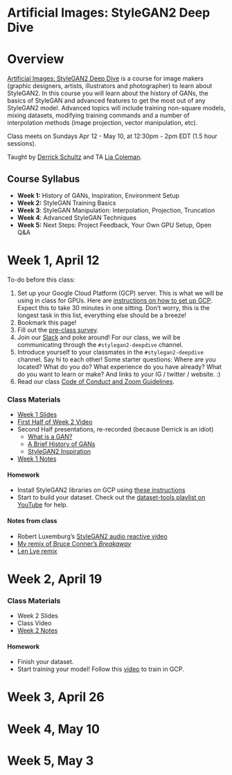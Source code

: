 # Artificial Images: StyleGAN2 Deep Dive

# Overview

[Artificial Images: StyleGAN2 Deep Dive](https://bustbright.square.site/product/machine-learning-class-stylegan/286) is a course for image makers (graphic designers, artists, illustrators and photographer) to learn about StyleGAN2. In this course you will learn about the history of GANs, the basics of StyleGAN and advanced features to get the most out of any StyleGAN2 model. Advanced topics will include training non-square models, mixing datasets, modifying training commands and a number of interpolation methods (image projection, vector manipulation, etc). 

Class meets on Sundays Apr 12 - May 10, at 12:30pm - 2pm EDT (1.5 hour sessions).

Taught by [Derrick Schultz](https://twitter.com/dvsch?lang=en) and TA [Lia Coleman](https://twitter.com/Lialialiacole).

## Course Syllabus

- **Week 1:** History of GANs, Inspiration, Environment Setup
- **Week 2:** StyleGAN Training Basics
- **Week 3**: StyleGAN Manipulation: Interpolation, Projection, Truncation
- **Week 4**: Advanced StyleGAN Techniques
- **Week 5:** Next Steps: Project Feedback, Your Own GPU Setup, Open Q&A

# Week 1, April 12

To-do before this class:
1. Set up your Google Cloud Platform (GCP) server. This is what we will be using in class for GPUs. Here are [instructions on how to set up GCP](https://www.youtube.com/watch?v=CBPJh33T3yQ). Expect this to take 30 minutes in one sitting. Don’t worry, this is the longest task in this list, everything else should be a breeze!
2. Bookmark this page!
3. Fill out the [pre-class survey](https://drive.google.com/open?id=1VYk7B0Chd534rVvE_1c4FTsRNk_ftWkB4qo2TPmM1X4).
4. Join our [Slack](https://ml-images.slack.com/) and poke around! For our class, we will be communicating through the `#stylegan2-deepdive` channel.
5. Introduce yourself to your classmates in the `#stylegan2-deepdive` channel. Say hi to each other! Some starter questions: Where are you located? What do you do? What experience do you have already? What do you want to learn or make? And links to your IG / twitter / website. :)
6. Read our class [Code of Conduct and Zoom Guidelines](https://docs.google.com/document/d/1Q6X4_uEdlx3Xo9ZM73nlltc690DcP4geSjImUEA7K98/edit?usp=sharing).


### Class Materials

- [Week 1 Slides](https://drive.google.com/open?id=1PkmZMbNHE29WgTiS__LkSHr8pIn56-baOWs3QPnktOo)
- [First Half of Week 2 Video](https://drive.google.com/open?id=1TXUjXuoXJJkzOeX-CUnN-XYsDDW8FfmT)
- Second Half presentations, re-recorded (because Derrick is an idiot)
  - [What is a GAN?](https://youtu.be/e1Ed3LGQpiA)
  - [A Brief History of GANs](https://youtu.be/0d2WsXtQHR8)
  - [StyleGAN2 Inspiration](https://youtu.be/lYoIn1aL37s)
- [Week 1 Notes](https://www.notion.so/Setup-History-of-GANs-Inspiration-0cd4ebe5d70a45589c6ca2267dee64a3)

#### Homework
- Install StyleGAN2 libraries on GCP using [these instructions](https://github.com/dvschultz/ai/blob/master/StyleGAN-GCP.md)
- Start to build your dataset. Check out the [dataset-tools playlist on YouTube](https://www.youtube.com/watch?v=faS0pmd71fk&list=PLWuCzxqIpJs9v81cWpRC7nm94eTMtohHq) for help.

#### Notes from class
- Robert Luxemburg’s [StyleGAN2 audio reactive video](https://twitter.com/robertluxemburg/status/1216442061060300800)
- [My remix of Bruce Conner’s _Breakaway_](https://www.instagram.com/p/B9Zu04zB--Y/)
- [Len Lye remix](https://www.youtube.com/watch?v=LQfM-cEY_TI&t=4s)

# Week 2, April 19
### Class Materials
- Week 2 Slides
- Class Video
- [Week 2 Notes](https://www.notion.so/Training-StyleGAN2-abf6f824186b4920ae70b83ea362a724)

#### Homework
- Finish your dataset.
- Start training your model! Follow this [video](https://www.youtube.com/watch?v=Ij1dqSVR89M) to train in GCP.


# Week 3, April 26

# Week 4, May 10

# Week 5, May 3
